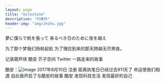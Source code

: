 ```yaml
---
layout: page
title: "milestone"
description: "代表作"
header-img: "img/zhihu.jpg"
---
```


夢に僕らで帆を張って
来るべき日のために夜を越え

为了那个梦我们扬帆起航
为了理应到来的那天跨越无尽黑夜。

记录葫芦侠 酷安 芥子空间 Twitter 一路走来的故事 

酷安：![image](https://ss0.bdstatic.com/70cFvHSh_Q1YnxGkpoWK1HF6hhy/it/u=3779837422,3566819388&fm=26&gp=0.jpg)
2017年8月10日 注册 距离执笔日已经过去911天了
命运使我们相遇 自此我开启了与酷安的故事
酷安 发现科技生活 发现最好的自己




